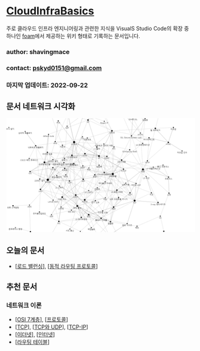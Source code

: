 # [CloudInfraBasics](https://shavingmace.github.io/CloudInfraBasics/)

주로 클라우드 인프라 엔지니어링과 관련한 지식을 VisualS Studio Code의 확장 중 하나인 [foam](https://foambubble.github.io/foam/)에서 제공하는 위키 형태로 기록하는 문서입니다. 

### author: shavingmace
### contact: pskyd0151@gmail.com
### 마지막 업데이트: 2022-09-22

## 문서 네트워크 시각화
![타이틀 이미지](./attachments/2022-09-21-17-02-59.png)

## 오늘의 문서 
- [[로드 밸런싱]], [[동적 라우팅 프로토콜]] 

## 추천 문서
### 네트워크 이론 
- [[OSI 7계층]], [[프로토콜]]
- [[TCP]], [[TCP와 UDP]], [[TCP-IP]]
- [[이더넷]], [[인터넷]]
- [[라우팅 테이블]]



[//begin]: # "Autogenerated link references for markdown compatibility"
[로드 밸런싱]: <docs/로드 밸런싱.md> "로드 밸런싱"
[동적 라우팅 프로토콜]: <docs/동적 라우팅 프로토콜.md> "동적 라우팅 프로토콜"
[OSI 7계층]: <docs/OSI 7계층.md> "OSI 7계층"
[프로토콜]: docs/프로토콜.md "프로토콜"
[TCP]: docs/TCP.md "TCP"
[TCP와 UDP]: <docs/TCP와 UDP.md> "TPC와 UDP"
[TCP-IP]: docs/TCP-IP.md "TCP/IP"
[이더넷]: docs/이더넷.md "이더넷"
[인터넷]: docs/인터넷.md "인터넷"
[라우팅 테이블]: <docs/라우팅 테이블.md> "라우팅 테이블"
[//end]: # "Autogenerated link references"